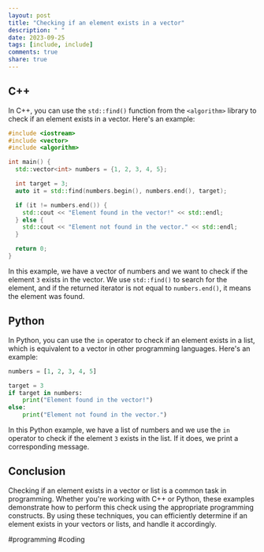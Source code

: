 ```yaml
---
layout: post
title: "Checking if an element exists in a vector"
description: " "
date: 2023-09-25
tags: [include, include]
comments: true
share: true
---
```


## C++ 

In C++, you can use the `std::find()` function from the `<algorithm>` library to check if an element exists in a vector. Here's an example:

```cpp
#include <iostream>
#include <vector>
#include <algorithm>

int main() {
  std::vector<int> numbers = {1, 2, 3, 4, 5};

  int target = 3;
  auto it = std::find(numbers.begin(), numbers.end(), target);

  if (it != numbers.end()) {
    std::cout << "Element found in the vector!" << std::endl;
  } else {
    std::cout << "Element not found in the vector." << std::endl;
  }

  return 0;
}
```

In this example, we have a vector of numbers and we want to check if the element `3` exists in the vector. We use `std::find()` to search for the element, and if the returned iterator is not equal to `numbers.end()`, it means the element was found.

## Python

In Python, you can use the `in` operator to check if an element exists in a list, which is equivalent to a vector in other programming languages. Here's an example:

```python
numbers = [1, 2, 3, 4, 5]

target = 3
if target in numbers:
    print("Element found in the vector!")
else:
    print("Element not found in the vector.")
```

In this Python example, we have a list of numbers and we use the `in` operator to check if the element `3` exists in the list. If it does, we print a corresponding message.

## Conclusion

Checking if an element exists in a vector or list is a common task in programming. Whether you're working with C++ or Python, these examples demonstrate how to perform this check using the appropriate programming constructs. By using these techniques, you can efficiently determine if an element exists in your vectors or lists, and handle it accordingly.

#programming #coding